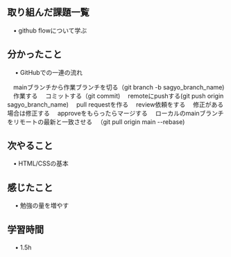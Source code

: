 ## 取り組んだ課題一覧
           
 　• github flowについて学ぶ
    
## 分かったこと

　 • GitHubでの一連の流れ

　mainブランチから作業ブランチを切る（git branch -b sagyo_branch_name)
　作業する
　コミットする（git commit)
　remoteにpushする(git push origin sagyo_branch_name)
　pull requestを作る
　review依頼をする
　修正がある場合は修正する
　approveをもらったらマージする
　ローカルのmainブランチをリモートの最新と一致させる
　（git pull origin main --rebase)

## 次やること　
           
 　• HTML/CSSの基本

## 感じたこと

　 • 勉強の量を増やす

## 学習時間

　 • 1.5h